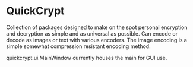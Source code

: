 # QuickCrypt
Collection of packages designed to make on the spot personal encryption and decryption as simple and as universal as possible.
Can encode or decode as images or text with various encoders.
The image encoding is a simple somewhat compression resistant encoding method.

quickcrypt.ui.MainWindow currently houses the main for GUI use.
